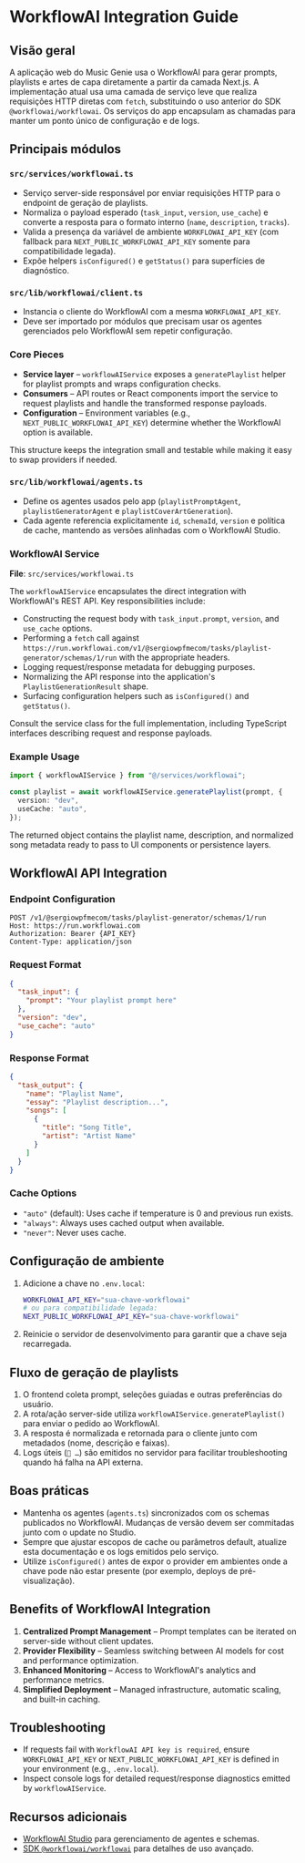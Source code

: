 # WorkflowAI Integration Guide

## Visão geral

A aplicação web do Music Genie usa o WorkflowAI para gerar prompts, playlists e artes de capa diretamente a partir da camada Next.js. A implementação atual usa uma camada de serviço leve que realiza requisições HTTP diretas com `fetch`, substituindo o uso anterior do SDK `@workflowai/workflowai`. Os serviços do app encapsulam as chamadas para manter um ponto único de configuração e de logs.

## Principais módulos

### `src/services/workflowai.ts`

- Serviço server-side responsável por enviar requisições HTTP para o endpoint de geração de playlists.
- Normaliza o payload esperado (`task_input`, `version`, `use_cache`) e converte a resposta para o formato interno (`name`, `description`, `tracks`).
- Valida a presença da variável de ambiente `WORKFLOWAI_API_KEY` (com fallback para `NEXT_PUBLIC_WORKFLOWAI_API_KEY` somente para compatibilidade legada).
- Expõe helpers `isConfigured()` e `getStatus()` para superfícies de diagnóstico.

### `src/lib/workflowai/client.ts`

- Instancia o cliente do WorkflowAI com a mesma `WORKFLOWAI_API_KEY`.
- Deve ser importado por módulos que precisam usar os agentes gerenciados pelo WorkflowAI sem repetir configuração.

### Core Pieces

- **Service layer** – `workflowAIService` exposes a `generatePlaylist` helper for playlist prompts and wraps configuration checks.
- **Consumers** – API routes or React components import the service to request playlists and handle the transformed response payloads.
- **Configuration** – Environment variables (e.g., `NEXT_PUBLIC_WORKFLOWAI_API_KEY`) determine whether the WorkflowAI option is available.

This structure keeps the integration small and testable while making it easy to swap providers if needed.

### `src/lib/workflowai/agents.ts`

- Define os agentes usados pelo app (`playlistPromptAgent`, `playlistGeneratorAgent` e `playlistCoverArtGeneration`).
- Cada agente referencia explicitamente `id`, `schemaId`, `version` e política de cache, mantendo as versões alinhadas com o WorkflowAI Studio.

### WorkflowAI Service

**File**: `src/services/workflowai.ts`

The `workflowAIService` encapsulates the direct integration with WorkflowAI's REST API. Key responsibilities include:

- Constructing the request body with `task_input.prompt`, `version`, and `use_cache` options.
- Performing a `fetch` call against `https://run.workflowai.com/v1/@sergiowpfmecom/tasks/playlist-generator/schemas/1/run` with the appropriate headers.
- Logging request/response metadata for debugging purposes.
- Normalizing the API response into the application's `PlaylistGenerationResult` shape.
- Surfacing configuration helpers such as `isConfigured()` and `getStatus()`.

Consult the service class for the full implementation, including TypeScript interfaces describing request and response payloads.

### Example Usage

```ts
import { workflowAIService } from "@/services/workflowai";

const playlist = await workflowAIService.generatePlaylist(prompt, {
  version: "dev",
  useCache: "auto",
});
```

The returned object contains the playlist name, description, and normalized song metadata ready to pass to UI components or persistence layers.

## WorkflowAI API Integration

### Endpoint Configuration

```
POST /v1/@sergiowpfmecom/tasks/playlist-generator/schemas/1/run
Host: https://run.workflowai.com
Authorization: Bearer {API_KEY}
Content-Type: application/json
```

### Request Format

```json
{
  "task_input": {
    "prompt": "Your playlist prompt here"
  },
  "version": "dev",
  "use_cache": "auto"
}
```

### Response Format

```json
{
  "task_output": {
    "name": "Playlist Name",
    "essay": "Playlist description...",
    "songs": [
      {
        "title": "Song Title",
        "artist": "Artist Name"
      }
    ]
  }
}
```

### Cache Options

- `"auto"` (default): Uses cache if temperature is 0 and previous run exists.
- `"always"`: Always uses cached output when available.
- `"never"`: Never uses cache.

## Configuração de ambiente

1. Adicione a chave no `.env.local`:
   ```bash
   WORKFLOWAI_API_KEY="sua-chave-workflowai"
   # ou para compatibilidade legada:
   NEXT_PUBLIC_WORKFLOWAI_API_KEY="sua-chave-workflowai"
   ```
2. Reinicie o servidor de desenvolvimento para garantir que a chave seja recarregada.

## Fluxo de geração de playlists

1. O frontend coleta prompt, seleções guiadas e outras preferências do usuário.
2. A rota/ação server-side utiliza `workflowAIService.generatePlaylist()` para enviar o pedido ao WorkflowAI.
3. A resposta é normalizada e retornada para o cliente junto com metadados (nome, descrição e faixas).
4. Logs úteis (`🎵 …`) são emitidos no servidor para facilitar troubleshooting quando há falha na API externa.

## Boas práticas

- Mantenha os agentes (`agents.ts`) sincronizados com os schemas publicados no WorkflowAI. Mudanças de versão devem ser commitadas junto com o update no Studio.
- Sempre que ajustar escopos de cache ou parâmetros default, atualize esta documentação e os logs emitidos pelo serviço.
- Utilize `isConfigured()` antes de expor o provider em ambientes onde a chave pode não estar presente (por exemplo, deploys de pré-visualização).

## Benefits of WorkflowAI Integration

1. **Centralized Prompt Management** – Prompt templates can be iterated on server-side without client updates.
2. **Provider Flexibility** – Seamless switching between AI models for cost and performance optimization.
3. **Enhanced Monitoring** – Access to WorkflowAI's analytics and performance metrics.
4. **Simplified Deployment** – Managed infrastructure, automatic scaling, and built-in caching.

## Troubleshooting

- If requests fail with `WorkflowAI API key is required`, ensure `WORKFLOWAI_API_KEY` or `NEXT_PUBLIC_WORKFLOWAI_API_KEY` is defined in your environment (e.g., `.env.local`).
- Inspect console logs for detailed request/response diagnostics emitted by `workflowAIService`.

## Recursos adicionais

- [WorkflowAI Studio](https://workflowai.com) para gerenciamento de agentes e schemas.
- [SDK `@workflowai/workflowai`](https://www.npmjs.com/package/@workflowai/workflowai) para detalhes de uso avançado.
